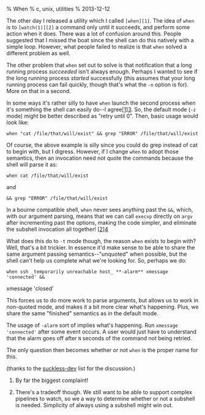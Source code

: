 % When
% c, unix, utilities
% 2013-12-12


The other day I released a utility which I called `[when][1]`. The idea of
`when` is to `[watch(1)][2]` a command only until it succeeds, and perform
some action when it does. There was a lot of confusion around this. People
suggested that I missed the boat since the shell can do this natively with a
simple loop. However, what people failed to realize is that `when` solved a
different problem as well.

The other problem that `when` set out to solve is that notification that a
long running process _succeeded_ isn't always enough. Perhaps I wanted to see
if the long running process _started_ successfully (this assumes that your
long running process can fail quickly, though that's what the `-n` option is
for). More on that in a second.

In some ways it's rather silly to have `when` launch the second process when
it's something the shell can easily do--I agree[[1]][3]. So, the default mode
(`-z` mode) might be better described as "retry until 0". Then, basic usage
would look like:


    when "cat /file/that/will/exist" && grep "ERROR" /file/that/will/exist

Of course, the above example is silly since you could do grep instead of cat
to begin with, but I digress. However, if I change `when` to adopt those
semantics, then an invocation need not quote the commands because the shell
will parse it as:


    when cat /file/that/will/exist

and


    && grep "ERROR" /file/that/will/exist

In a bourne compatible shell, `when` never sees anything past the `&&`, which,
with our argument parsing, means that we can call `execvp` directly on `argv`
after incrementing past the options, making the code simpler, and eliminate
the subshell invocation all together! [[2]][4]

What does this do to `-t` mode though, the reason `when` exists to begin with?
Well, that's a bit trickier. In essence it'd make sense to be able to share
the same argument passing semantics--"unquoted" when possible, but the shell
can't help us complete what we're looking for. So, perhaps we do:


    when ssh _temporarily unreachable host_ **-alarm** xmessage 'connected' &&
xmessage 'closed'

This forces us to do more work to parse arguments, but allows us to work in
non-quoted mode, and makes it a bit more clear what's happening. Plus, we
share the same "finished" semantics as in the default mode.

The usage of `-alarm` sort of implies what's happening. Run `xmessage
'connected'` after some event occurs. A user would just have to understand
that the alarm goes off after `N` seconds of the command not being retried.

The only question then becomes whether or not `when` is the proper name for
this.

(thanks to the [suckless-dev][5] list for the discussion.)

  1. By far the biggest complaint!

  2. There's a tradeoff though. We still want to be able to support complex
pipelines to watch, so we a way to determine whether or not a subshell is
needed. Simplicity of always using a subshell might win out.

   [1]: https://github.com/apgwoz/when

   [2]: http://linux.die.net/man/1/watch

   [3]: #note-complaint

   [4]: #note-subshell

   [5]: http://suckless.org

